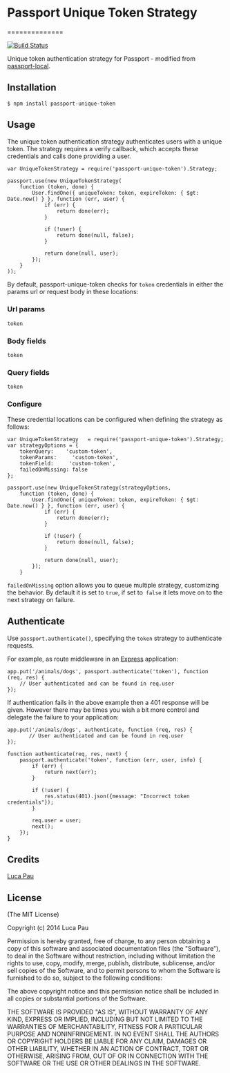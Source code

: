# Passport Unique Token Strategy
==============

[![Build Status](https://drone.io/github.com/Lughino/passport-unique-token/status.png)](https://drone.io/github.com/Lughino/passport-unique-token/latest)


Unique token authentication strategy for Passport - modified from [passport-local](https://github.com/jaredhanson/passport-local).

## Installation
    $ npm install passport-unique-token

## Usage

The unique token authentication strategy authenticates users with a unique token. The strategy requires a verify callback, which accepts these credentials and calls done providing a user.

    var UniqueTokenStrategy = require('passport-unique-token').Strategy;

    passport.use(new UniqueTokenStrategy(
    	function (token, done) {
    		User.findOne({ uniqueToken: token, expireToken: { $gt: Date.now() } }, function (err, user) {
    			if (err) {
    				return done(err);
    			}

    			if (!user) {
    				return done(null, false);
    			}

    			return done(null, user);
    		});
    	}
    ));

By default, passport-unique-token checks for `token` credentials in either the params url or request body in these locations:

### Url params

    token

### Body fields

    token

### Query fields

    token


### Configure

These credential locations can be configured when defining the strategy as follows:

    var UniqueTokenStrategy   = require('passport-unique-token').Strategy;
    var strategyOptions = {
        tokenQuery:    'custom-token',
        tokenParams:     'custom-token',
        tokenField:     'custom-token',
        failedOnMissing: false
    };

    passport.use(new UniqueTokenStrategy(strategyOptions,
    	function (token, done) {
    		User.findOne({ uniqueToken: token, expireToken: { $gt: Date.now() } }, function (err, user) {
    			if (err) {
    				return done(err);
    			}

    			if (!user) {
    				return done(null, false);
    			}

    			return done(null, user);
    		});
    	}

`failedOnMissing` option allows you to queue multiple strategy, customizing the behavior.
By default it is set to `true`, if set to` false` it lets move on to the next strategy on failure.

## Authenticate

Use `passport.authenticate()`, specifying the `token` strategy to authenticate requests.

For example, as route middleware in an [Express](http://expressjs.com/) application:

    app.put('/animals/dogs', passport.authenticate('token'), function (req, res) {
    	// User authenticated and can be found in req.user
    });

If authentication fails in the above example then a 401 response will be given. However there may be times you wish a bit more control and delegate the failure to your application:

    app.put('/animals/dogs', authenticate, function (req, res) {
    	   // User authenticated and can be found in req.user
    });

    function authenticate(req, res, next) {
        passport.authenticate('token', function (err, user, info) {
            if (err) {
                return next(err);
            }

            if (!user) {
                res.status(401).json({message: "Incorrect token credentials"});
            }

            req.user = user;
            next();
        });
    }

## Credits
[Luca Pau](http://github.com/Lughino)

## License
(The MIT License)

Copyright (c) 2014 Luca Pau

Permission is hereby granted, free of charge, to any person obtaining a copy of this software and associated documentation files (the "Software"), to deal in the Software without restriction, including without limitation the rights to use, copy, modify, merge, publish, distribute, sublicense, and/or sell copies of the Software, and to permit persons to whom the Software is furnished to do so, subject to the following conditions:

The above copyright notice and this permission notice shall be included in all copies or substantial portions of the Software.

THE SOFTWARE IS PROVIDED "AS IS", WITHOUT WARRANTY OF ANY KIND, EXPRESS OR IMPLIED, INCLUDING BUT NOT LIMITED TO THE WARRANTIES OF MERCHANTABILITY, FITNESS FOR A PARTICULAR PURPOSE AND NONINFRINGEMENT. IN NO EVENT SHALL THE AUTHORS OR COPYRIGHT HOLDERS BE LIABLE FOR ANY CLAIM, DAMAGES OR OTHER LIABILITY, WHETHER IN AN ACTION OF CONTRACT, TORT OR OTHERWISE, ARISING FROM, OUT OF OR IN CONNECTION WITH THE SOFTWARE OR THE USE OR OTHER DEALINGS IN THE SOFTWARE.

